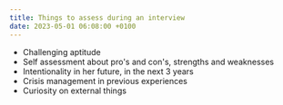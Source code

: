 ```yaml
---
title: Things to assess during an interview
date: 2023-05-01 06:08:00 +0100
---
```




- Challenging aptitude
- Self assessment about pro's and con's, strengths and weaknesses
- Intentionality in her future, in the next 3 years
- Crisis management in previous experiences
- Curiosity on external things